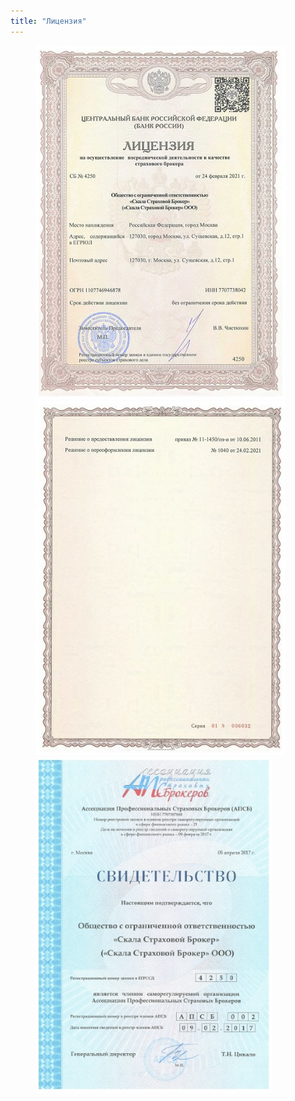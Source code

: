 ```yaml
---
title: "Лицензия"
---
```

<figure>
	<a href="/assets/images/license_l.jpg"><img src="/assets/images/license_s.jpg"/></a>
	<a href="/assets/images/license2_l.jpg"><img src="/assets/images/license2_s.jpg"/></a>
	<a href="/assets/images/cert_apsb_l.jpg"><img src="/assets/images/cert_apsb_s.jpg"/></a>
</figure> 
